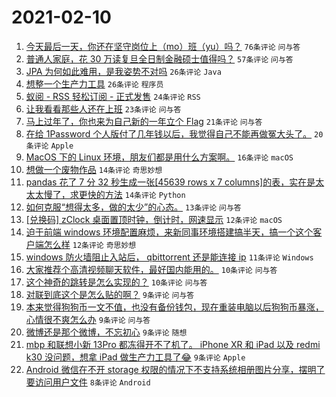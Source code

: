 # 2021-02-10

1. [今天最后一天，你还在坚守岗位上（mo）班（yu）吗？](https://www.v2ex.com/t/752755) `76条评论` `问与答`
1. [普通人家庭，花 30 万读复旦全日制金融硕士值得吗？](https://www.v2ex.com/t/752766) `57条评论` `问与答`
1. [JPA 为何如此难用，是我姿势不对吗](https://www.v2ex.com/t/752786) `26条评论` `Java`
1. [想整一个生产力工具](https://www.v2ex.com/t/752785) `26条评论` `程序员`
1. [蚁阅 - RSS 轻松订阅 - 正式发售](https://www.v2ex.com/t/752795) `24条评论` `RSS`
1. [让我看看那些人还在上班](https://www.v2ex.com/t/752770) `23条评论` `问与答`
1. [马上过年了，你也来为自己新的一年立个 Flag](https://www.v2ex.com/t/752771) `21条评论` `问与答`
1. [在给 1Password 个人版付了几年钱以后，我觉得自己不能再做冤大头了。](https://www.v2ex.com/t/752805) `20条评论` `Apple`
1. [MacOS 下的 Linux 环境，朋友们都是用什么方案啊。](https://www.v2ex.com/t/752760) `16条评论` `macOS`
1. [想做一个废物作品](https://www.v2ex.com/t/752798) `14条评论` `奇思妙想`
1. [pandas 花了 7 分 32 秒生成一张[45639 rows x 7 columns]的表，实在是太太太慢了，求更快的方法](https://www.v2ex.com/t/752784) `14条评论` `Python`
1. [如何克服“想得太多，做的太少”的心态。](https://www.v2ex.com/t/752801) `13条评论` `问与答`
1. [[兑换码] zClock 桌面置顶时钟，倒计时，网速显示](https://www.v2ex.com/t/752792) `12条评论` `macOS`
1. [迫于前端 windows 环境配置麻烦，来新同事环境搭建搞半天，搞一个这个客户端怎么样](https://www.v2ex.com/t/752768) `12条评论` `奇思妙想`
1. [windows 防火墙阻止入站后， qbittorrent 还是能连接 ip](https://www.v2ex.com/t/752765) `11条评论` `Windows`
1. [大家推荐个高清视频聊天软件，最好国内能用的。](https://www.v2ex.com/t/752776) `10条评论` `问与答`
1. [这个神奇的跳转是怎么实现的？](https://www.v2ex.com/t/752775) `10条评论` `问与答`
1. [对联到底这个是怎么贴的啊？](https://www.v2ex.com/t/752825) `9条评论` `问与答`
1. [本来觉得狗狗币一文不值，也没有备份钱包，现在重装电脑以后狗狗币暴涨，心情很不爽怎么办](https://www.v2ex.com/t/752822) `9条评论` `问与答`
1. [微博还是那个微博，不忘初心](https://www.v2ex.com/t/752788) `9条评论` `随想`
1. [mbp 和联想小新 13Pro 都冻得开不了机了。 iPhone XR 和 iPad 以及 redmi k30 没问题，想拿 iPad 做生产力工具了😂](https://www.v2ex.com/t/752756) `9条评论` `Apple`
1. [Android 微信在不开 storage 权限的情况下不支持系统相册图片分享，摆明了要访问用户文件](https://www.v2ex.com/t/752799) `8条评论` `Android`
